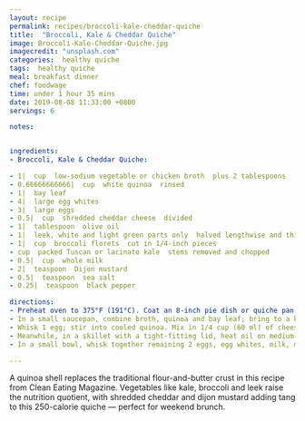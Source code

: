 ```yaml
---
layout: recipe
permalink: recipes/broccoli-kale-cheddar-quiche
title:  "Broccoli, Kale & Cheddar Quiche"
image: Broccoli-Kale-Cheddar-Quiche.jpg
imagecredit: "unsplash.com"
categories:  healthy quiche
tags:  healthy quiche
meal: breakfast dinner
chef: foodwage
time: under 1 hour 35 mins
date: 2019-08-08 11:33:00 +0800
servings: 6

notes:


ingredients:
- Broccoli, Kale & Cheddar Quiche:

- 1|  cup  low-sodium vegetable or chicken broth  plus 2 tablespoons
- 0.66666666666|  cup  white quinoa  rinsed
- 1|  bay leaf
- 4|  large egg whites
- 3|  large eggs
- 0.5|  cup  shredded cheddar cheese  divided
- 1|  tablespoon  olive oil
- 1|  leek, white and light green parts only  halved lengthwise and thinly sliced
- 1|  cup  broccoli florets  cut in 1/4-inch pieces
- cup  packed Tuscan or lacinato kale  stems removed and chopped
- 0.5|  cup  whole milk
- 2|  teaspoon  Dijon mustard
- 0.5|  teaspoon  sea salt
- 0.25|  teaspoon  black pepper

directions:
- Preheat oven to 375°F (191°C). Coat an 8-inch pie dish or quiche pan with cooking spray; set aside. (Note: Opt for a dish with a depth of about 1 1/2-inches.)
- In a small saucepan, combine broth, quinoa and bay leaf; bring to a boil. Reduce heat to low; cover and simmer until quinoa is tender and liquid is absorbed, about 12 minutes. Transfer to a large bowl; cool.
- Whisk 1 egg; stir into cooled quinoa. Mix in 1/4 cup (60 ml) of cheese. Press mixture into the bottom and up the sides of the prepared pie dish. Bake on a rimmed baking sheet until crust is dry to the touch, about 25 minutes.
- Meanwhile, in a skillet with a tight-fitting lid, heat oil on medium-low. Add leek and sauté, stirring often, until softened, about 3 minutes. Add broccoli, kale and 1/4 cup water; cover and cook until tender, about 4 minutes. Drain and scrape into crust.
- In a small bowl, whisk together remaining 2 eggs, egg whites, milk, mustard, salt and pepper. Pour into crust and sprinkle with remaining 1/4 cup (60 ml) cheese. Bake on rimmed baking sheet until top is golden and a knife inserted in center comes out clean, about 35 minutes. Cool completely. Cool completely and enjoy. To save for later, cut into six wedges, wrap in plastic and refrigerate for 3–4 days. To serve, unwrap, transfer a slice to oven or toaster oven and heat at 350 °F until warm. Quiche can also be enjoyed cold.

---
```


A quinoa shell replaces the traditional flour-and-butter crust in this recipe from Clean Eating Magazine. Vegetables like kale, broccoli and leek raise the nutrition quotient, with shredded cheddar and dijon mustard adding tang to this 250-calorie quiche — perfect for weekend brunch.